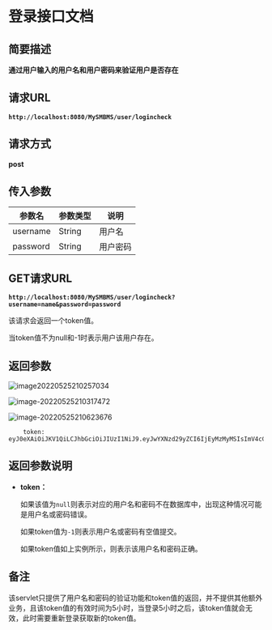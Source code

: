 # 登录接口文档

## 简要描述

**通过用户输入的用户名和用户密码来验证用户是否存在**

## 请求URL

**`http://localhost:8080/MySMBMS/user/logincheck`**

## 请求方式

**post**

## 传入参数

| 参数名   | 参数类型 | 说明     |
| -------- | -------- | -------- |
| username | String   | 用户名   |
| password | String   | 用户密码 |

## GET请求URL

**`http://localhost:8080/MySMBMS/user/logincheck?username=name&password=password`**

该请求会返回一个token值。

当token值不为null和-1时表示用户该用户存在。

## 返回参数

![image20220525210257034](C:\Users\SaoLinSiDaShiXiong\AppData\Roaming\Typora\typora-user-images\image-20220525210257034.png)

![image-20220525210317472](C:\Users\SaoLinSiDaShiXiong\AppData\Roaming\Typora\typora-user-images\image-20220525210317472.png)

![image-20220525210623676](C:\Users\SaoLinSiDaShiXiong\AppData\Roaming\Typora\typora-user-images\image-20220525210623676.png)

```
    token:
eyJ0eXAiOiJKV1QiLCJhbGciOiJIUzI1NiJ9.eyJwYXNzd29yZCI6IjEyMzMyMSIsImV4cCI6MTY1MzUwMTgxMSwidXNlcm5hbWUiOiJsenkxMjMifQ.qEN2fbpRPd9cOnOzn2ceQ44m5Uyk7W2RE2dHrZ8nhyg

```

## 返回参数说明

- **token：**

  如果该值为`null`则表示对应的用户名和密码不在数据库中，出现这种情况可能是用户名或密码错误。

  如果token值为`-1`则表示用户名或密码有空值提交。

  如果token值如上实例所示，则表示该用户名和密码正确。

## 备注

该servlet只提供了用户名和密码的验证功能和token值的返回，并不提供其他额外业务，且该token值的有效时间为5小时，当登录5小时之后，该token值就会无效，此时需要重新登录获取新的token值。
